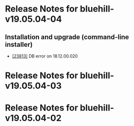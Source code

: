 
# Release Notes for bluehill-v19.05.04-04

## Installation and upgrade (command-line installer)

- [[23813]](http://bugs.koha-community.org/bugzilla3/show_bug.cgi?id=23813) DB error on 18.12.00.020



# Release Notes for bluehill-v19.05.04-03



# Release Notes for bluehill-v19.05.04-02


